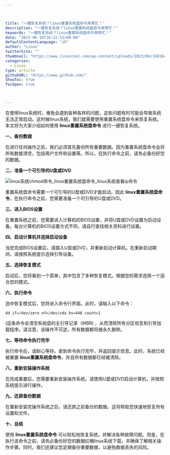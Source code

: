 ```yaml
---



title: "一键恢复系统？linux重置系统盘命令来帮忙！"
description: "一键恢复系统？linux重置系统盘命令来帮忙！"
keywords: "一键恢复系统？linux重置系统盘命令来帮忙！"
date: "2023-06-18T16:22:52+08:00"
defaultContentLanguage: "zh"
author: "Linux"
twitterSite: ""
thumbnail: "https://www.linuxcool.com/wp-content/uploads/2023/04/1681646892461_0.jpg"
categories:
  - Linux
type: article
githubURL: "https://www.github.com/"
ShowToc: true
TocOpen: true



---
```


在使用linux系统时，难免会遇到各种各样的问题，这些问题有时可能会导致系统无法正常启动。这时候linux系统，我们就需要使用重置系统盘命令来恢复系统。本文将为大家介绍如何使用 **linux重置系统盘命令** 进行一键恢复系统。

**一、备份数据**

在进行任何操作之前，我们必须首先备份所有重要数据。因为重置系统盘命令会将所有数据清空，包括用户文件和设置等。所以，在执行命令之前，请务必备份好您的数据。

**二、准备一个可引导的U盘或DVD**

![linux系统chmod命令_linux重置系统盘命令_linux系统查看ip命令](https://www.linuxcool.com/wp-content/uploads/2023/04/1681646892461_0.jpg)

重置系统盘命令需要一个可引导的U盘或DVD才能启动。因此 **linux重置系统盘命令**，在执行命令之前，您需要准备一个可引导的U盘或DVD。

**三、进入BIOS设置**

在重置系统之前，您需要进入计算机的BIOS设置，并将U盘或DVD设置为启动设备。每台计算机的BIOS设置方式不同，请自行查找相关资料进行设置。

**四、启动计算机并选择启动设备**

当您完成BIOS设置后，请插入U盘或DVD，并重新启动计算机。在重新启动期间，请按照系统提示选择引导设备。

**五、选择恢复模式**

启动后，您将看到一个菜单，其中包含了多种恢复模式。根据您的需求选择一个适合您的模式。

**六、执行命令**

选中恢复模式后，您将进入命令行界面。此时，请输入以下命令：

```
dd if=/dev/zero of=/dev/sda bs=446 count=1
```

(这条命令会清空系统盘的主引导记录（MBR) ，从而清除所有分区信息和引导加载程序。请注意，该操作不可逆，所有数据都将被永久删除。

**七、等待命令执行完毕**

执行命令后，请耐心等待，直到命令执行完毕，并返回提示信息。此时，系统已经被重置 **linux重置系统盘命令**，并且所有数据都已经被清除。

**八、重新安装操作系统**

在完成重置后，您需要重新安装操作系统。请使用U盘或DVD启动计算机，并按照系统提示进行操作。

**九、还原备份数据**

在重新安装完操作系统之后，请还原之前备份的数据。这将帮助您快速地恢复所有设置和文件。

**十、总结**

使用 **linux重置系统盘命令** 可以轻松地恢复系统，并解决各种故障问题。但是，在执行该命令之前，请务必备份好您的数据红帽linux系统下载，并确保了解相关操作步骤。同时，我们还建议您定期备份重要数据，以避免数据丢失的风险。